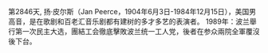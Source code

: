  
第2846天, 扬·皮尔斯（Jan Peerce，1904年6月3日-1984年12月15日），美国男高音，是在歌剧和百老汇音乐剧都有建树的多才多艺的表演者。
1989年：波兰舉行第一次民主大选，團結工会徹底擊敗波兰统一工人党，後者在参众兩院全軍覆沒後下台。